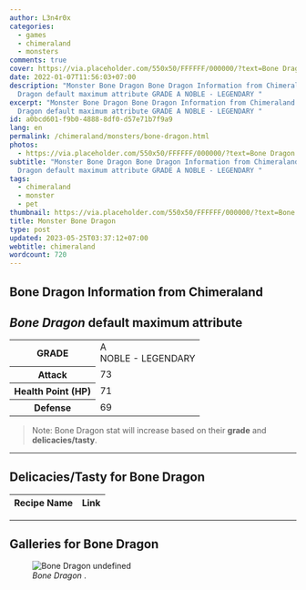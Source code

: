 ```yaml
---
author: L3n4r0x
categories:
  - games
  - chimeraland
  - monsters
comments: true
cover: https://via.placeholder.com/550x50/FFFFFF/000000/?text=Bone Dragon
date: 2022-01-07T11:56:03+07:00
description: "Monster Bone Dragon Bone Dragon Information from Chimeraland Bone
  Dragon default maximum attribute GRADE A NOBLE - LEGENDARY "
excerpt: "Monster Bone Dragon Bone Dragon Information from Chimeraland Bone
  Dragon default maximum attribute GRADE A NOBLE - LEGENDARY "
id: a0bcd601-f9b0-4888-8df0-d57e71b7f9a9
lang: en
permalink: /chimeraland/monsters/bone-dragon.html
photos:
  - https://via.placeholder.com/550x50/FFFFFF/000000/?text=Bone Dragon
subtitle: "Monster Bone Dragon Bone Dragon Information from Chimeraland Bone
  Dragon default maximum attribute GRADE A NOBLE - LEGENDARY "
tags:
  - chimeraland
  - monster
  - pet
thumbnail: https://via.placeholder.com/550x50/FFFFFF/000000/?text=Bone Dragon
title: Monster Bone Dragon
type: post
updated: 2023-05-25T03:37:12+07:00
webtitle: chimeraland
wordcount: 720
---
```


<link
  rel="stylesheet"
  href="https://rawcdn.githack.com/dimaslanjaka/Web-Manajemen/870a349/css/bootstrap-5-3-0-alpha3-wrapper.css"
/>
<section id="bootstrap-wrapper">
  <div data-bs-theme="dark">
    <h2>Bone Dragon Information from Chimeraland</h2>
    <h2 id="attribute"><i>Bone Dragon</i> default maximum attribute</h2>
    <div class="row">
      <div class="col mb-2">
        <div class="card">
          <div class="card-body">
            <table>
              <tr>
                <th>GRADE</th>
                <td>
                  A <br /><span class="text-warning">NOBLE - LEGENDARY</span>
                </td>
              </tr>
              <tr>
                <th>Attack</th>
                <td>73</td>
              </tr>
              <tr>
                <th>Health Point (HP)</th>
                <td>71</td>
              </tr>
              <tr>
                <th>Defense</th>
                <td>69</td>
              </tr>
            </table>
          </div>
        </div>
      </div>
    </div>
    <blockquote class="bd-callout bd-callout-warning">
      Note: Bone Dragon stat will increase based on their <b>grade</b> and
      <b>delicacies/tasty</b>.
    </blockquote>
    <hr />
    <h2 id="delicacies">Delicacies/Tasty for Bone Dragon</h2>
    <div class="card">
      <div class="card-body">
        <div class="table-responsive">
          <table class="table table-striped">
            <thead>
              <tr>
                <th>Recipe Name</th>
                <th>Link</th>
              </tr>
            </thead>
            <tbody></tbody>
          </table>
        </div>
      </div>
    </div>
    <hr />
    <div id="gallery">
      <h2>Galleries for Bone Dragon</h2>
      <div class="row">
        <div class="col-lg-6 col-12">
          <figure>
            <img
              src="https://www.webmanajemen.com/undefined"
              alt="Bone Dragon undefined"
            />
            <figcaption style="word-wrap: break-word">
              <i>Bone Dragon</i> .
            </figcaption>
          </figure>
        </div>
      </div>
    </div>
  </div>
</section>